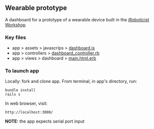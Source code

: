 ## Wearable prototype

A dashboard for a prototype of a wearable device built in the [iRoboticist Workshop](http://workshop.iroboticist.com/)

### Key files

- app > assets > javascrips > [dashboard.js](../../blob/master/app/assets/javascripts/papers_controller.rb)
- app > controllers > [dashboard_controller.rb](../../blob/master/app/controllers/dashboard_controller.rb)
- app > views > dashboard > [main.html.erb](../../blob/master/app/views/dashboard/main.html.erb)

### To launch app

Locally: fork and clone app. From terminal, in app's directory, run:

    bundle install
    rails s

In web browser, visit:

    http://localhost:3000/

__NOTE:__ the app expects serial port input
